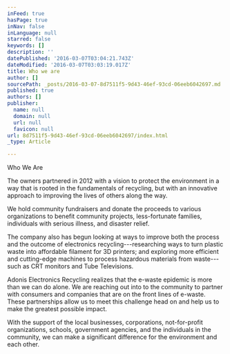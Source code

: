 ```yaml
---
inFeed: true
hasPage: true
inNav: false
inLanguage: null
starred: false
keywords: []
description: ''
datePublished: '2016-03-07T03:04:21.743Z'
dateModified: '2016-03-07T03:03:19.017Z'
title: Who we are
author: []
sourcePath: _posts/2016-03-07-8d7511f5-9d43-46ef-93cd-06eeb6042697.md
published: true
authors: []
publisher:
  name: null
  domain: null
  url: null
  favicon: null
url: 8d7511f5-9d43-46ef-93cd-06eeb6042697/index.html
_type: Article

---
```

Who We Are

The owners partnered in 2012 with a vision to protect the environment in a way that is rooted in the fundamentals of recycling, but with an innovative approach to improving the lives of others along the way.

We hold community fundraisers and donate the proceeds to various organizations to benefit community projects, less-fortunate families, individuals with serious illness, and disaster relief.

The company also has begun looking at ways to improve both the process and the outcome of electronics recycling---researching ways to turn plastic waste into affordable filament for 3D printers; and exploring more efficient and cutting-edge machines to process hazardous materials from waste---such as CRT monitors and Tube Televisions.

Adonis Electronics Recycling realizes that the e-waste epidemic is more than we can do alone. We are reaching out into to the community to partner with consumers and companies that are on the front lines of e-waste. These partnerships allow us to meet this challenge head on and help us to make the greatest possible impact.

With the support of the local businesses, corporations, not-for-profit organizations, schools, government agencies, and the individuals in the community, we can make a significant difference for the environment and each other.